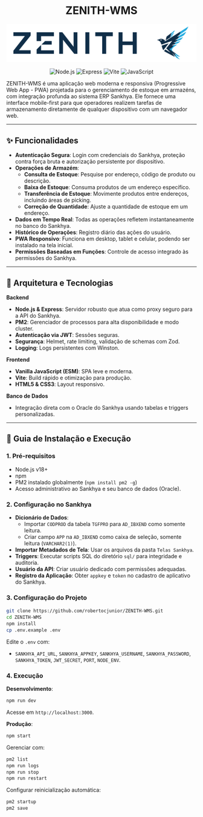 <h1 align="center">ZENITH-WMS</h1>
<p align="center">
<img alt="Zenith WMS Logo" src="./docs/zenith.svg">
</p>

<p align="center">
<img alt="Node.js" src="https://img.shields.io/badge/Node.js-18.x-green?style=for-the-badge&logo=node.js">
<img alt="Express" src="https://img.shields.io/badge/Express.js-4.x-black?style=for-the-badge&logo=express">
<img alt="Vite" src="https://img.shields.io/badge/Vite-5.x-purple?style=for-the-badge&logo=vite">
<img alt="JavaScript" src="https://img.shields.io/badge/JavaScript-ES6+-yellow?style=for-the-badge&logo=javascript">
</p>

ZENITH-WMS é uma aplicação web moderna e responsiva (Progressive Web App - PWA) projetada para o gerenciamento de estoque em armazéns, com integração profunda ao sistema ERP Sankhya. Ele fornece uma interface mobile-first para que operadores realizem tarefas de armazenamento diretamente de qualquer dispositivo com um navegador web.

---

## ✨ Funcionalidades

- **Autenticação Segura**: Login com credenciais do Sankhya, proteção contra força bruta e autorização persistente por dispositivo.
- **Operações de Armazém**:
  - **Consulta de Estoque**: Pesquise por endereço, código de produto ou descrição.
  - **Baixa de Estoque**: Consuma produtos de um endereço específico.
  - **Transferência de Estoque**: Movimente produtos entre endereços, incluindo áreas de picking.
  - **Correção de Quantidade**: Ajuste a quantidade de estoque em um endereço.
- **Dados em Tempo Real**: Todas as operações refletem instantaneamente no banco do Sankhya.
- **Histórico de Operações**: Registro diário das ações do usuário.
- **PWA Responsivo**: Funciona em desktop, tablet e celular, podendo ser instalado na tela inicial.
- **Permissões Baseadas em Funções**: Controle de acesso integrado às permissões do Sankhya.

---

## 🔧 Arquitetura e Tecnologias

**Backend**
- **Node.js & Express**: Servidor robusto que atua como proxy seguro para a API do Sankhya.
- **PM2**: Gerenciador de processos para alta disponibilidade e modo cluster.
- **Autenticação via JWT**: Sessões seguras.
- **Segurança**: Helmet, rate limiting, validação de schemas com Zod.
- **Logging**: Logs persistentes com Winston.

**Frontend**
- **Vanilla JavaScript (ESM)**: SPA leve e moderna.
- **Vite**: Build rápido e otimização para produção.
- **HTML5 & CSS3**: Layout responsivo.

**Banco de Dados**
- Integração direta com o Oracle do Sankhya usando tabelas e triggers personalizadas.

---

## 🚀 Guia de Instalação e Execução

### 1. Pré-requisitos
- Node.js v18+
- npm
- PM2 instalado globalmente (`npm install pm2 -g`)
- Acesso administrativo ao Sankhya e seu banco de dados (Oracle).

### 2. Configuração no Sankhya
- **Dicionário de Dados**:
  - Importar `CODPROD` da tabela `TGFPRO` para `AD_IBXEND` como somente leitura.
  - Criar campo `APP` na `AD_IBXEND` como caixa de seleção, somente leitura (`VARCHAR2(1)`).
- **Importar Metadados de Tela**: Usar os arquivos da pasta `Telas Sankhya`.
- **Triggers**: Executar scripts SQL do diretório `sql/` para integridade e auditoria.
- **Usuário da API**: Criar usuário dedicado com permissões adequadas.
- **Registro da Aplicação**: Obter `appkey` e `token` no cadastro de aplicativo do Sankhya.

### 3. Configuração do Projeto
```bash
git clone https://github.com/robertocjunior/ZENITH-WMS.git
cd ZENITH-WMS
npm install
cp .env.example .env
```
Edite o `.env` com:
- `SANKHYA_API_URL`, `SANKHYA_APPKEY`, `SANKHYA_USERNAME`, `SANKHYA_PASSWORD`, `SANKHYA_TOKEN`, `JWT_SECRET`, `PORT`, `NODE_ENV`.

### 4. Execução

**Desenvolvimento**:
```bash
npm run dev
```
Acesse em `http://localhost:3000`.

**Produção**:
```bash
npm start
```
Gerenciar com:
```bash
pm2 list
npm run logs
npm run stop
npm run restart
```
Configurar reinicialização automática:
```bash
pm2 startup
pm2 save
```
